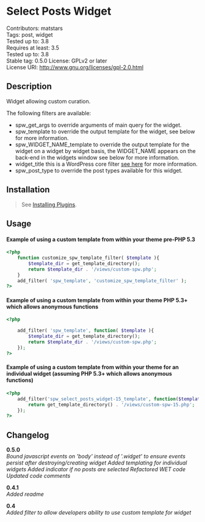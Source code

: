 Select Posts Widget
===================
Contributors: matstars  
Tags: post, widget  
Tested up to: 3.8  
Requires at least: 3.5  
Tested up to: 3.8  
Stable tag: 0.5.0
License: GPLv2 or later  
License URI: http://www.gnu.org/licenses/gpl-2.0.html

## Description
Widget allowing custom curation.

The following filters are available:

* spw_get_args to override arguments of main query for the widget.
* spw_template to override the output template for the widget, see below for more information.
* spw_WIDGET_NAME_template to override the output template for the widget on a widget by widget basis, the WIDGET_NAME appears on the back-end in the widgets window see below for more information.
* widget_title this is a WordPress core filter [see here](http://codex.wordpress.org/Class_Reference/WP_Query#Order_.26_Orderby_Parameters) for more information.
* spw_post_type to override the post types available for this widget.


## Installation
> See [Installing Plugins](http://codex.wordpress.org/Managing_Plugins#Installing_Plugins).


## Usage

#### Example of using a custom template from within your theme pre-PHP 5.3

```php
<?php
    function customize_spw_template_filter( $template ){
        $template_dir = get_template_directory();
        return $template_dir . '/views/custom-spw.php';    
    }
    add_filter( 'spw_template', 'customize_spw_template_filter' );
?>
```


#### Example of using a custom template from within your theme PHP 5.3+ which allows anonymous functions

```php
<?php

    add_filter( 'spw_template', function( $template ){
        $template_dir = get_template_directory();
        return $template_dir . '/views/custom-spw.php';
    });
?>
```


#### Example of using a custom template from within your theme for an individual widget (assuming PHP 5.3+ which allows anonymous functions)

```php
<?php
    add_filter('spw_select_posts_widget-15_template', function($template){
        return get_template_directory() . '/views/custom-spw-15.php';
    });
?>
```
## Changelog

**0.5.0**  
*Bound javascript events on 'body' instead of '.widget' to ensure events persist after destroying/creating widget*
*Added templating for individual widgets*
*Added indicator if no posts are selected*
*Refactored WET code*
*Updated code comments*
  
**0.4.1**  
*Added readme*

**0.4**  
*Added filter to allow developers ability to use custom template for widget*

